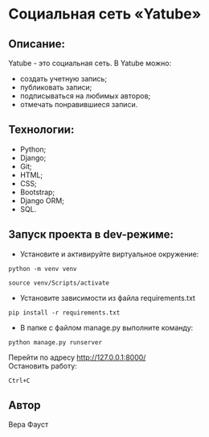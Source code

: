 # Социальная сеть «Yatube»

## Описание:
Yatube - это социальная сеть.
В Yatube можно:
- создать учетную запись;
- публиковать записи;
- подписываться на любимых авторов;
- отмечать понравившиеся записи.

## Технологии:
- Python;
- Django;
- Git;
- HTML;
- CSS;
- Bootstrap;
- Django ORM;
- SQL.

## Запуск проекта в dev-режиме:
- Установите и активируйте виртуальное окружение:
```
python -m venv venv
```
```
source venv/Scripts/activate
```

- Установите зависимости из файла requirements.txt
```
pip install -r requirements.txt
```

- В папке с файлом manage.py выполните команду:
```
python manage.py runserver
```
Перейти по адресу http://127.0.0.1:8000/  
Остановить работу:
```
Ctrl+C
```

## Автор
Вера Фауст